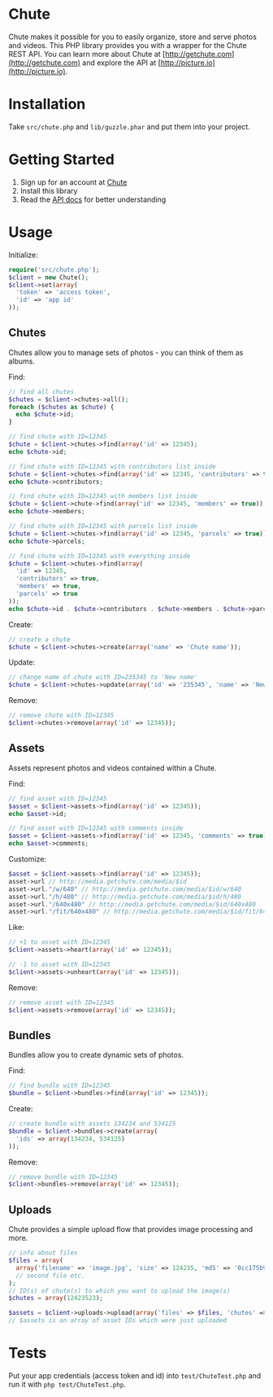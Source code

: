# Chute

Chute makes it possible for you to easily organize, store and serve photos and videos.  This PHP library provides you with a wrapper for the Chute REST API.
You can learn more about Chute at [http://getchute.com](http://getchute.com) and explore the API at [http://picture.io](http://picture.io).

# Installation

Take `src/chute.php` and `lib/guzzle.phar` and put them into your project.

# Getting Started

1. Sign up for an account at [Chute](http://auth.getchute.com/signup?authorization=4f541b8e38ecef3f4d000001)
2. Install this library
3. Read the [API docs](http://explore.picture.io) for better understanding

# Usage

Initialize:

```php
require('src/chute.php');
$client = new Chute();
$client->set(array(
  'token' => 'access token',
  'id' => 'app id'
));
```

## Chutes

Chutes allow you to manage sets of photos - you can think of them as albums.

Find:

```php
// find all chutes
$chutes = $client->chutes->all();
foreach ($chutes as $chute) {
  echo $chute->id;
}

// find chute with ID=12345
$chute = $client->chutes->find(array('id' => 12345);
echo $chute->id;

// find chute with ID=12345 with contributors list inside
$chute = $client->chutes->find(array('id' => 12345, 'contributors' => true));
echo $chute->contributors;

// find chute with ID=12345 with members list inside
$chute = $client->chute->find(array('id' => 12345, 'members' => true));
echo $chute->members;

// find chute with ID=12345 with parcels list inside
$chute = $client->chutes->find(array('id' => 12345, 'parcels' => true));
echo $chute->parcels;

// find chute with ID=12345 with everything inside
$chute = $client->chutes->find(array(
  'id' => 12345,
  'contributors' => true,
  'members' => true,
  'parcels' => true
));
echo $chute->id . $chute->contributors . $chute->members . $chute->parcels;
```

Create:

```php
// create a chute
$chute = $client->chutes->create(array('name' => 'Chute name'));
```

Update:

```php
// change name of chute with ID=235345 to 'New name'
$chute = $client->chutes->update(array('id' => '235345', 'name' => 'New name'));
```

Remove:

```php
// remove chute with ID=12345
$client->chutes->remove(array('id' => 12345));
```

## Assets

Assets represent photos and videos contained within a Chute.

Find:

```php
// find asset with ID=12345
$asset = $client->assets->find(array('id' => 12345));
echo $asset->id;

// find asset with ID=12345 with comments inside
$asset = $client->assets->find(array('id' => 12345, 'comments' => true));
echo $asset->comments;
```

Customize:

```php
$asset = $client->assets->find(array('id' => 12345));
asset->url // http://media.getchute.com/media/$id
asset->url."/w/640" // http://media.getchute.com/media/$id/w/640
asset->url."/h/480" // http://media.getchute.com/media/$id/h/480
asset->url."/640x480" // http://media.getchute.com/media/$id/640x480
asset->url."/fit/640x480" // http://media.getchute.com/media/$id/fit/640x480
```

Like:

```php
// +1 to asset with ID=12345
$client->assets->heart(array('id' => 12345));

// -1 to asset with ID=12345
$client->assets->unheart(array('id' => 12345));
```

Remove:

```php
// remove asset with ID=12345
$client->assets->remove(array('id' => 12345));
```

## Bundles

Bundles allow you to create dynamic sets of photos.

Find:

```php
// find bundle with ID=12345
$bundle = $client->bundles->find(array('id' => 12345));
```

Create:

```php
// create bundle with assets 134234 and 534125
$bundle = $client->bundles->create(array(
  'ids' => array(134234, 534125)
));
```

Remove:

```php
// remove bundle with ID=12345
$client->bundles->remove(array('id' => 12345));
```

## Uploads

Chute provides a simple upload flow that provides image processing and more.

```php
// info about files
$files = array(
  array('filename' => 'image.jpg', 'size' => 124235, 'md5' => '0cc175b9c0f1b6a831c399e269772661')
  // second file etc.
);
// ID(s) of chute(s) to which you want to upload the image(s)
$chutes = array(12423523);

$assets = $client->uploads->upload(array('files' => $files, 'chutes' => $chutes));
// $assets is an array of asset IDs which were just uploaded
```

# Tests

Put your app credentials (access token and id) into `test/ChuteTest.php` and run it with `php test/ChuteTest.php`.
